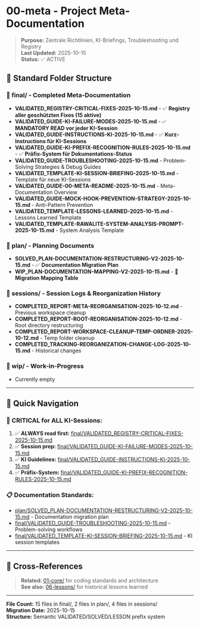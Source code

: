 # 00-meta - Project Meta-Documentation

> **Purpose:** Zentrale Richtlinien, KI-Briefings, Troubleshooting und Registry  
> **Last Updated:** 2025-10-15  
> **Status:** ✅ ACTIVE

## 📁 **Standard Folder Structure**

### **📂 final/** - Completed Meta-Documentation
- **VALIDATED_REGISTRY-CRITICAL-FIXES-2025-10-15.md** - ✅ **Registry aller geschützten Fixes (15 aktive)**
- **VALIDATED_GUIDE-KI-FAILURE-MODES-2025-10-15.md** - ✅ **MANDATORY READ vor jeder KI-Session**
- **VALIDATED_GUIDE-INSTRUCTIONS-KI-2025-10-15.md** - ✅ **Kurz-Instructions für KI-Sessions**
- **VALIDATED_GUIDE-KI-PREFIX-RECOGNITION-RULES-2025-10-15.md** - ✅ **Präfix-System für Dokumentations-Status**
- **VALIDATED_GUIDE-TROUBLESHOOTING-2025-10-15.md** - Problem-Solving Strategies & Debug Guides
- **VALIDATED_TEMPLATE-KI-SESSION-BRIEFING-2025-10-15.md** - Template für neue KI-Sessions
- **VALIDATED_GUIDE-00-META-README-2025-10-15.md** - Meta-Documentation Overview
- **VALIDATED_GUIDE-MOCK-HOOK-PREVENTION-STRATEGY-2025-10-15.md** - Anti-Pattern Prevention
- **VALIDATED_TEMPLATE-LESSONS-LEARNED-2025-10-15.md** - Lessons Learned Template
- **VALIDATED_TEMPLATE-RAWALITE-SYSTEM-ANALYSIS-PROMPT-2025-10-15.md** - System Analysis Template

### **📂 plan/** - Planning Documents  
- **SOLVED_PLAN-DOCUMENTATION-RESTRUCTURING-V2-2025-10-15.md** - ✅ **Documentation Migration Plan**
- **WIP_PLAN-DOCUMENTATION-MAPPING-V2-2025-10-15.md** - 🔄 **Migration Mapping Table**

### **📂 sessions/** - Session Logs & Reorganization History
- **COMPLETED_REPORT-META-REORGANISATION-2025-10-12.md** - Previous workspace cleanup
- **COMPLETED_REPORT-ROOT-REORGANISATION-2025-10-12.md** - Root directory restructuring  
- **COMPLETED_REPORT-WORKSPACE-CLEANUP-TEMP-ORDNER-2025-10-12.md** - Temp folder cleanup
- **COMPLETED_TRACKING-REORGANIZATION-CHANGE-LOG-2025-10-15.md** - Historical changes

### **📂 wip/** - Work-in-Progress
- Currently empty

---

## 🎯 **Quick Navigation**

### **🚨 CRITICAL for ALL KI-Sessions:**
1. ✅ **ALWAYS read first:** [final/VALIDATED_REGISTRY-CRITICAL-FIXES-2025-10-15.md](final/VALIDATED_REGISTRY-CRITICAL-FIXES-2025-10-15.md)
2. ✅ **Session prep:** [final/VALIDATED_GUIDE-KI-FAILURE-MODES-2025-10-15.md](final/VALIDATED_GUIDE-KI-FAILURE-MODES-2025-10-15.md)
3. ✅ **KI Guidelines:** [final/VALIDATED_GUIDE-INSTRUCTIONS-KI-2025-10-15.md](final/VALIDATED_GUIDE-INSTRUCTIONS-KI-2025-10-15.md)
4. ✅ **Präfix-System:** [final/VALIDATED_GUIDE-KI-PREFIX-RECOGNITION-RULES-2025-10-15.md](final/VALIDATED_GUIDE-KI-PREFIX-RECOGNITION-RULES-2025-10-15.md)

### **📋 Documentation Standards:**
- [plan/SOLVED_PLAN-DOCUMENTATION-RESTRUCTURING-V2-2025-10-15.md](plan/SOLVED_PLAN-DOCUMENTATION-RESTRUCTURING-V2-2025-10-15.md) - Documentation migration plan
- [final/VALIDATED_GUIDE-TROUBLESHOOTING-2025-10-15.md](final/VALIDATED_GUIDE-TROUBLESHOOTING-2025-10-15.md) - Problem-solving workflows
- [final/VALIDATED_TEMPLATE-KI-SESSION-BRIEFING-2025-10-15.md](final/VALIDATED_TEMPLATE-KI-SESSION-BRIEFING-2025-10-15.md) - KI session templates

---

## 🔗 **Cross-References**

> **Related:** [01-core/](../01-core/) for coding standards and architecture  
> **See also:** [06-lessons/](../06-lessons/) for historical lessons learned  

---

**File Count:** 15 files in final/, 2 files in plan/, 4 files in sessions/  
**Migration Date:** 2025-10-15  
**Structure:** Semantic VALIDATED/SOLVED/LESSON prefix system